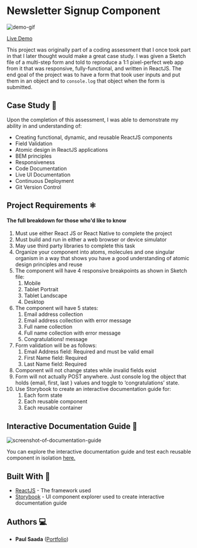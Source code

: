 # Newsletter Signup Component

![demo-gif](https://user-images.githubusercontent.com/26423160/69489089-7661b780-0e41-11ea-9df9-3504f5d124ac.gif)

[Live Demo](https://nifty-jang-8d4b7c.netlify.com/)

This project was originally part of a coding assessment that I once took part in that I later thought would make a great case study. I was given a Sketch file of a multi-step form and told to reproduce a 1:1 pixel-perfect web app from it that was responsive, fully-functional, and written in ReactJS. The end goal of the project was to have a form that took user inputs and put them in an object and to `console.log` that object when the form is submitted.

## Case Study  🔎

Upon the completion of this assessment, I was able to demonstrate my ability in and understanding of:
* Creating functional, dynamic, and reusable ReactJS components
* Field Validation
* Atomic design in ReactJS applications
* BEM principles
* Responsiveness
* Code Documentation
* Live UI Documentation
* Continuous Deployment
* Git Version Control

## Project Requirements  ⚛️
#### The full breakdown for those who'd like to know

1. Must use either React JS or React Native to complete the project 
2. Must build and run in either a web browser or device simulator 
3. May use third party libraries to complete this task 
4. Organize your component into atoms, molecules and one singular organism in a way that shows you have a good understanding of atomic design principles and reuse
5. The component will have 4 responsive breakpoints as shown in Sketch file:
	1. Mobile 
	2. Tablet Portrait 
	3. Tablet Landscape
	4. Desktop
6. The component will have 5 states: 
	1. Email address collection 
	2. Email address collection with error message 
	3. Full name collection 
	4. Full name collection with error message
	5. Congratulations! message
7. Form validation will be as follows: 
	1. Email Address field: Required and must be valid email
	2. First Name field: Required 
	3. Last Name field: Required 
8. Component will not change states while invalid fields exist 
9. Form will not actually POST anywhere. Just console log the object that holds {email, first, last } values and toggle to ‘congratulations’ state.
10. Use Storybook to create an interactive documentation guide for:
	1. Each form state
	2. Each reusable component
	3. Each reusable container

## Interactive Documentation Guide  📙

![screenshot-of-documentation-guide](https://user-images.githubusercontent.com/26423160/69489388-7e235b00-0e45-11ea-9dab-86c9bf0b6641.png)

You can explore the interactive documentation guide and test each reusable component in isolation [here.](https://jovial-shockley-68dfcb.netlify.com)

## Built With 🔨

* [ReactJS](https://reactjs.org/) - The framework used
* [Storybook](https://storybook.js.org/) - UI component explorer used to create interactive documentation guide


## Authors  💻

* **Paul Saada** ([Portfolio](https://paulsaada.com))

